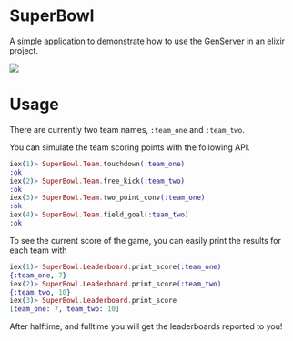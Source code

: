# SuperBowl

A simple application to demonstrate how to use the [GenServer](http://elixir-lang.org/getting-started/mix-otp/genserver.html) in an elixir project.

![](https://cloud.githubusercontent.com/assets/873687/12885271/b4bce954-ceb8-11e5-9ab5-3fede15b72dc.png)

# Usage

There are currently two team names, `:team_one` and `:team_two`.

You can simulate the team scoring points with the following API.

```elixir
iex(1)> SuperBowl.Team.touchdown(:team_one)
:ok
iex(2)> SuperBowl.Team.free_kick(:team_two)
:ok
iex(3)> SuperBowl.Team.two_point_conv(:team_one)
:ok
iex(4)> SuperBowl.Team.field_goal(:team_two)
:ok
```

To see the current score of the game, you can easily print the results for each team with

```elixir
iex(1)> SuperBowl.Leaderboard.print_score(:team_one)
{:team_one, 7}
iex(2)> SuperBowl.Leaderboard.print_score(:team_two)
{:team_two, 10}
iex(3)> SuperBowl.Leaderboard.print_score
[team_one: 7, team_two: 10]
```

After halftime, and fulltime you will get the leaderboards reported to you!
